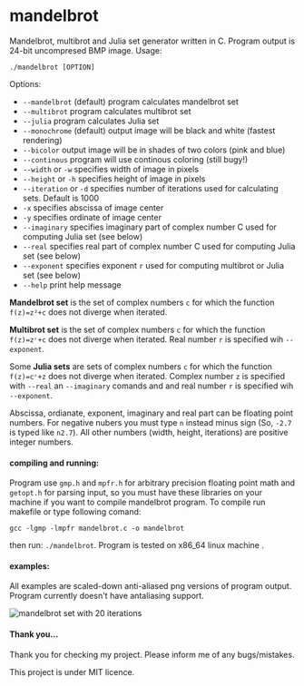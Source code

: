 # mandelbrot
Mandelbrot, multibrot and Julia set generator written in C. Program output is 24-bit uncompresed BMP image. Usage: 
```
./mandelbrot [OPTION]
```

Options:

* `--mandelbrot` (default) program calculates mandelbrot set
* `--multibrot` program calculates multibrot set
* `--julia` program calculates Julia set
* `--monochrome` (default) output image will be black and white (fastest rendering)
* `--bicolor` output image will be in shades of two colors (pink and blue)
* `--continous` program will use continous coloring (still bugy!)
* `--width` or `-w` specifies width of image in pixels
* `--height` or `-h` specifies height of image in pixels
* `--iteration` or `-d` specifies number of iterations used for calculating sets. Default is 1000
* `-x` specifies abscissa of image center 
* `-y` specifies ordinate of image center
* `--imaginary` specifies imaginary part of complex number C used for computing Julia set (see below)
* `--real` specifies real part of complex number C used for computing Julia set (see below)
* `--exponent` specifies exponent `r` used for computing multibrot or Julia set (see below)
* `--help` print help message


**Mandelbrot set** is the set of complex numbers `c` for which the function `f(z)=z²+c` does not diverge when iterated.

**Multibrot set** is the set of complex numbers `c` for which the function `f(z)=zʳ+c` does not diverge when iterated. Real number `r` is specified wih  `--exponent`.

Some **Julia sets** are sets of complex numbers `c` for which the function `f(z)=cʳ+z` does not diverge when iterated. Complex number `z` is specified with `--real` an `--imaginary` comands and and real number `r` is specified wih `--exponent`.

Abscissa, ordianate, exponent, imaginary and real part can be floating point numbers. For negative nubers you must type `n` instead minus sign (So, `-2.7` is typed like `n2.7`). All other numbers (width, height, iterations) are positive integer numbers. 

#### compiling and running:
Program use `gmp.h` and `mpfr.h` for arbitrary precision floating point math and `getopt.h` for parsing input, so you must have these libraries on your machine if you want to compile mandelbrot program. To compile run makefile or type following comand:
```
gcc -lgmp -lmpfr mandelbrot.c -o mandelbrot
```
then run: `./mandelbrot`. Program is tested on x86_64 linux machine . 

#### examples:
All examples are scaled-down anti-aliased png versions of program output. Program currently doesn't have antaliasing support.

![mandelbrot set with 20 iterations](https://raw.githubusercontent.com/ubavic/mandelbrot/master/examples/mandelbrot.png)

#### Thank you...
Thank you for checking my project. Please inform me of any bugs/mistakes.

This project is under MIT licence.



